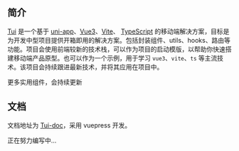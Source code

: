 ## 简介
[Tui](https://github.com/wxtling/tui) 是一个基于 [uni-app](https://uniapp.dcloud.io/)、[Vue3](https://v3.cn.vuejs.org/)、[Vite](https://cn.vitejs.dev/)、 [TypeScript](https://www.typescriptlang.org/zh/) 的移动端解决方案，目标是为开发中型项目提供开箱即用的解决方案。包括封装组件、utils、hooks、路由等功能。项目会使用前端较新的技术栈，可以作为项目的启动模版，以帮助你快速搭建移动端产品原型。也可以作为一个示例，用于学习 `vue3`、`vite`、`ts` 等主流技术。该项目会持续跟进最新技术，并将其应用在项目中。

更多实用组件，会持续更新


## 文档
文档地址为 [Tui-doc](https://tui.1xtt.com/)，采用 vuepress 开发。

正在努力编写中...

